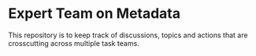 # Expert Team on Metadata

This repository is to keep track of discussions, topics and actions that are crosscutting across multiple task teams.
